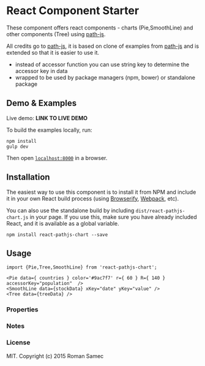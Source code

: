 React Component Starter
=======================

These component offers react components - charts (Pie,SmoothLine) and other components (Tree) using [path-js](https://github.com/andreaferretti/paths-js).

All credits go to [path-js](https://github.com/andreaferretti/paths-js-react-demo), it is based on clone of examples from [path-js](https://github.com/andreaferretti/paths-js-react-demo) and is extended so that it is easier to use it.

+   instead of accessor function you can use string key to determine the accessor key in data
+   wrapped to be used by package managers (npm, bower) or standalone package


## Demo & Examples

Live demo: __LINK TO LIVE DEMO__

To build the examples locally, run:

```
npm install
gulp dev
```

Then open [`localhost:8000`](http://localhost:8000) in a browser.


## Installation

The easiest way to use this component is to install it from NPM and include it in your own React build process (using [Browserify](http://browserify.org), [Webpack](http://webpack.github.io/), etc).

You can also use the standalone build by including `dist/react-pathjs-chart.js` in your page. If you use this, make sure you have already included React, and it is available as a global variable.

```
npm install react-pathjs-chart --save
```


## Usage



```
import {Pie,Tree,SmoothLine} from 'react-pathjs-chart';

<Pie data={ countries } color='#9ac7f7' r={ 60 } R={ 140 } accessorKey="population"  />
<SmoothLine data={stockData} xKey="date" yKey="value" />
<Tree data={treeData} />

```

### Properties



### Notes



### License

MIT. Copyright (c) 2015 Roman Samec

